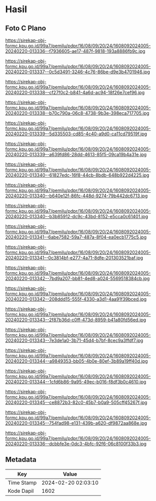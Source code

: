 # Hasil

## Foto C Plano

https://sirekap-obj-formc.kpu.go.id/99a7/pemilu/pdpr/16/08/09/20/24/1608092024005-20240220-013336--f7936605-ae17-487f-9818-193a8886fb9c.jpg

https://sirekap-obj-formc.kpu.go.id/99a7/pemilu/pdpr/16/08/09/20/24/1608092024005-20240220-013337--0c5d3491-3246-4c76-86be-d9e3b4701946.jpg

https://sirekap-obj-formc.kpu.go.id/99a7/pemilu/pdpr/16/08/09/20/24/1608092024005-20240220-013338--cf27f0c2-b841-4a6d-ac94-18f26e7cef96.jpg

https://sirekap-obj-formc.kpu.go.id/99a7/pemilu/pdpr/16/08/09/20/24/1608092024005-20240220-013338--b70c790a-06c8-4738-9b3e-398eca717705.jpg

https://sirekap-obj-formc.kpu.go.id/99a7/pemilu/pdpr/16/08/09/20/24/1608092024005-20240220-013339--5d335503-cd85-4c40-a9d0-ca11cd79519f.jpg

https://sirekap-obj-formc.kpu.go.id/99a7/pemilu/pdpr/16/08/09/20/24/1608092024005-20240220-013339--a639fd86-28dd-4613-85f5-09ca19b4a31e.jpg

https://sirekap-obj-formc.kpu.go.id/99a7/pemilu/pdpr/16/08/09/20/24/1608092024005-20240220-013340--61827edc-16f8-44cb-8bdb-648b922d4225.jpg

https://sirekap-obj-formc.kpu.go.id/99a7/pemilu/pdpr/16/08/09/20/24/1608092024005-20240220-013340--b640e12f-86fc-448d-9274-79b442dc6713.jpg

https://sirekap-obj-formc.kpu.go.id/99a7/pemilu/pdpr/16/08/09/20/24/1608092024005-20240220-013340--b3b85912-dc9c-43bd-8152-e5cca0c61401.jpg

https://sirekap-obj-formc.kpu.go.id/99a7/pemilu/pdpr/16/08/09/20/24/1608092024005-20240220-013341--6abe7582-59a7-487a-8f04-ea0ecb1775c5.jpg

https://sirekap-obj-formc.kpu.go.id/99a7/pemilu/pdpr/16/08/09/20/24/1608092024005-20240220-013341--0c3814bf-e277-4a71-8dfe-201303521baf.jpg

https://sirekap-obj-formc.kpu.go.id/99a7/pemilu/pdpr/16/08/09/20/24/1608092024005-20240220-013342--7bd9a207-bb81-4ed8-a024-5569518384cb.jpg

https://sirekap-obj-formc.kpu.go.id/99a7/pemilu/pdpr/16/08/09/20/24/1608092024005-20240220-013342--208ddd15-555f-4330-a3d1-4aa91f39bced.jpg

https://sirekap-obj-formc.kpu.go.id/99a7/pemilu/pdpr/16/08/09/20/24/1608092024005-20240220-013343--2f87b36d-c0ff-473d-8959-b41a80fd56ed.jpg

https://sirekap-obj-formc.kpu.go.id/99a7/pemilu/pdpr/16/08/09/20/24/1608092024005-20240220-013343--7e3de1a0-3b71-45d4-b7bf-8cec9a3ffdf7.jpg

https://sirekap-obj-formc.kpu.go.id/99a7/pemilu/pdpr/16/08/09/20/24/1608092024005-20240220-013344--a9849353-bb05-4b0e-80ef-3b89a19ff40d.jpg

https://sirekap-obj-formc.kpu.go.id/99a7/pemilu/pdpr/16/08/09/20/24/1608092024005-20240220-013344--1cfd6b86-9a95-49ec-b016-f8df3b0c4610.jpg

https://sirekap-obj-formc.kpu.go.id/99a7/pemilu/pdpr/16/08/09/20/24/1608092024005-20240220-013345--ce8872b3-82c0-45b7-b0a9-505cff45267f.jpg

https://sirekap-obj-formc.kpu.go.id/99a7/pemilu/pdpr/16/08/09/20/24/1608092024005-20240220-013345--754fad98-e131-439b-a620-df9872aa868e.jpg

https://sirekap-obj-formc.kpu.go.id/99a7/pemilu/pdpr/16/08/09/20/24/1608092024005-20240220-013336--dcbbfe3e-0dc3-4bfc-92f6-06c8100f33b3.jpg


## Metadata

| Key        | Value               |
| ---------- | ------------------- |
| Time Stamp | 2024-02-20 02:03:10 |
| Kode Dapil | 1602                |




